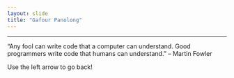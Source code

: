 ```yaml
---
layout: slide
title: "Gafour Panolong"
---
```

_______________
“Any fool can write code that a computer can understand. Good programmers write code that humans can understand.” – Martin Fowler

Use the left arrow to go back!
